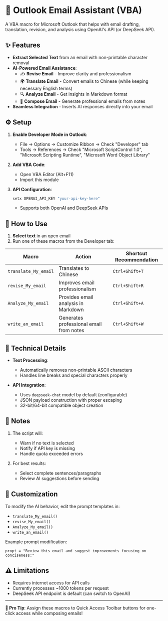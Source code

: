 # 📧 Outlook Email Assistant (VBA)

A VBA macro for Microsoft Outlook that helps with email drafting, translation, revision, and analysis using OpenAI's API (or DeepSeek API).

## ✨ Features

- **Extract Selected Text** from an email with non-printable character removal
- **AI-Powered Email Assistance**:
  - ✍️ **Revise Email** - Improve clarity and professionalism
  - 🌍 **Translate Email** - Convert emails to Chinese (while keeping necessary English terms)
  - 🔍 **Analyze Email** - Get insights in Markdown format
  - 📝 **Compose Email** - Generate professional emails from notes
- **Seamless Integration** - Inserts AI responses directly into your email

## ⚙️ Setup

1. **Enable Developer Mode in Outlook**:
   - File → Options → Customize Ribbon → Check "Developer" tab
   - Tools → References → Check "Microsoft ScriptControl 1.0", "Microsoft Scripting Runtime", "Microsoft Word Object Library" 

2. **Add VBA Code**:
   - Open VBA Editor (Alt+F11)
   - Import this module

3. **API Configuration**:
   ```cmd
   setx OPENAI_API_KEY "your-api-key-here"
   ```
   - Supports both OpenAI and DeepSeek APIs

## 🚀 How to Use

1. **Select text** in an open email
2. Run one of these macros from the Developer tab:

| Macro               | Action                                  | Shortcut Recommendation |
|---------------------|-----------------------------------------|-------------------------|
| `translate_My_email` | Translates to Chinese                   | `Ctrl+Shift+T`          |
| `revise_My_email`    | Improves email professionalism          | `Ctrl+Shift+R`          |
| `Analyze_My_email`   | Provides email analysis in Markdown     | `Ctrl+Shift+A`          |
| `write_an_email`     | Generates professional email from notes | `Ctrl+Shift+W`          |

## 🔧 Technical Details

- **Text Processing**:
  - Automatically removes non-printable ASCII characters
  - Handles line breaks and special characters properly

- **API Integration**:
  - Uses `deepseek-chat` model by default (configurable)
  - JSON payload construction with proper escaping
  - 32-bit/64-bit compatible object creation

## 📝 Notes

1. The script will:
   - Warn if no text is selected
   - Notify if API key is missing
   - Handle quota exceeded errors

2. For best results:
   - Select complete sentences/paragraphs
   - Review AI suggestions before sending

## 🤖 Customization

To modify the AI behavior, edit the prompt templates in:
- `translate_My_email()`
- `revise_My_email()`
- `Analyze_My_email()`
- `write_an_email()`

Example prompt modification:
```vba
propt = "Review this email and suggest improvements focusing on conciseness:"
```

## ⚠️ Limitations

- Requires internet access for API calls
- Currently processes ~1000 tokens per request
- DeepSeek API endpoint is default (can switch to OpenAI)

---

**📌 Pro Tip**: Assign these macros to Quick Access Toolbar buttons for one-click access while composing emails!
